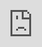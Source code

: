```yaml
---
title: "Hybrid Human-LLM Corpus Construction and LLM Evaluation for Rare Linguistic Phenomena"
collection: publications
permalink: /publication/2024-03-11-hybrid-human-llm-corpus-construction
excerpt: 'This paper demonstrates the usefulness of Construction Grammar through Argument Structure Constructions and proposes a hybrid human-LLM approach for corpus construction.'
date: 2024-03-11
venue: 'arXiv'
paperurl: 'https://arxiv.org/abs/2403.06965v1'
---
```

<iframe src="https://arxiv.org/html/2403.06965v1" style="position:fixed; top:0; left:0; bottom:0; right:0; width:100%; height:100%; border:none; margin:0; padding:0; overflow:hidden; z-index:999999;">
    Your browser doesn't support iframes
</iframe>
